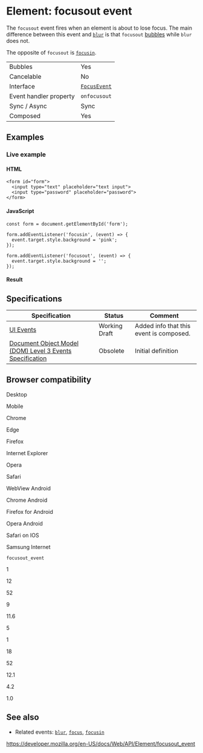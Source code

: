 # Element: focusout event

The `focusout` event fires when an element is about to lose focus. The main difference between this event and [`blur`](blur_event) is that `focusout` [bubbles](https://developer.mozilla.org/en-US/docs/Learn/JavaScript/Building_blocks/Events#event_bubbling_and_capture) while `blur` does not.

The opposite of `focusout` is [`focusin`](focusin_event).

<table><tbody><tr class="odd"><td>Bubbles</td><td>Yes</td></tr><tr class="even"><td>Cancelable</td><td>No</td></tr><tr class="odd"><td>Interface</td><td><a href="../focusevent"><code>FocusEvent</code></a></td></tr><tr class="even"><td>Event handler property</td><td><span class="page-not-created"><code>onfocusout</code></span></td></tr><tr class="odd"><td>Sync / Async</td><td>Sync</td></tr><tr class="even"><td>Composed</td><td>Yes</td></tr></tbody></table>

## Examples

### Live example

#### HTML

    <form id="form">
      <input type="text" placeholder="text input">
      <input type="password" placeholder="password">
    </form>

#### JavaScript

    const form = document.getElementById('form');

    form.addEventListener('focusin', (event) => {
      event.target.style.background = 'pink';
    });

    form.addEventListener('focusout', (event) => {
      event.target.style.background = '';
    });

#### Result

## Specifications

<table><thead><tr class="header"><th>Specification</th><th>Status</th><th>Comment</th></tr></thead><tbody><tr class="odd"><td><a href="https://w3c.github.io/uievents/#event-type-focusout">UI Events</a></td><td><span class="spec-wd">Working Draft</span></td><td>Added info that this event is composed.</td></tr><tr class="even"><td><a href="https://www.w3.org/TR/2014/WD-DOM-Level-3-Events-20140925/#event-type-focusout">Document Object Model (DOM) Level 3 Events Specification</a></td><td><span class="spec-obsolete">Obsolete</span></td><td>Initial definition</td></tr></tbody></table>

## Browser compatibility

Desktop

Mobile

Chrome

Edge

Firefox

Internet Explorer

Opera

Safari

WebView Android

Chrome Android

Firefox for Android

Opera Android

Safari on IOS

Samsung Internet

`focusout_event`

1

12

52

9

11.6

5

1

18

52

12.1

4.2

1.0

## See also

- Related events: [`blur`](blur_event), [`focus`](focus_event), [`focusin`](focusin_event)

<a href="https://developer.mozilla.org/en-US/docs/Web/API/Element/focusout_event" class="_attribution-link">https://developer.mozilla.org/en-US/docs/Web/API/Element/focusout_event</a>
